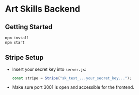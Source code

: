 # Art Skills Backend

## Getting Started

```bash
npm install
npm start
```

## Stripe Setup
- Insert your secret key into `server.js`:
  ```js
  const stripe = Stripe("sk_test_...your_secret_key...");
  ```
- Make sure port 3001 is open and accessible for the frontend. 